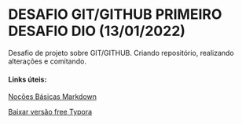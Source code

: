 #  DESAFIO GIT/GITHUB  PRIMEIRO DESAFIO DIO (13/01/2022)
Desafio de projeto sobre GIT/GITHUB. Criando repositório, realizando alterações e comitando. 

#### Links úteis:
[Noções Básicas Markdown](https://www.markdownguide.org/)

[Baixar versão free Typora](https://pt.freedownloadmanager.org/Windows-PC/Typora-GRATUITO.html)
